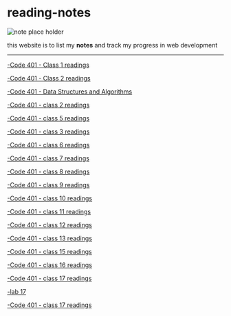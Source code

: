 # reading-notes
![note place holder](https://media.wired.co.uk/photos/606d9e60fd9831b13e447105/master/w_1600%2Cc_limit/notespr.jpg)

this website is to list my **notes** and track my progress in web development

<!-- - ### Code 102 - *Intro to Software Development*
- ### Code 201 - *Foundations of Software Development*
- ### Code 301 - *Intermediate Software Development* -->
<hr>

[-Code 401 - Class 1 readings ](./class1Reading/README.md)

[-Code 401 - Class 2 readings ](./class2Reading/README.md)

[-Code 401 - Data Structures and Algorithms ](./DataStructuresAndAlgorithms/README.md)

[-Code 401 - class 2 readings ](./class2Reading/READMEe.md)


[-Code 401 - class 5 readings ](./linked%20lists/READMEE%3Emd)

[-Code 401 - class 3 readings ](.//nosql%20vs%20sql/README.md)

[-Code 401 - class 6 readings ](./calss6-authintication%20and%20authorization/README.md)

[-Code 401 - class 7 readings ](./class7/README.md)

[-Code 401 - class 8 readings ](./class8-RBAC/README.md)

[-Code 401 - class 9 readings ](./class9-authintication-and-auhorization/README.md)

[-Code 401 - class 10 readings ](./class10-Stack_queue/README.md)

[-Code 401 - class 11 readings ](./class11-events/README.md)

[-Code 401 - class 12 readings ](./class12-webSockets/README.md)

[-Code 401 - class 13 readings ](./class13-socketIo/README.md)

[-Code 401 - class 15 readings ](./class15-trees/README.md)

[-Code 401 - class 16 readings ](./class-16-aws/README.md)

[-Code 401 - class 17 readings ](./class17/README.md)


[-lab 17 ](./lab17/README.md)


[-Code 401 - class 17 readings ](./class18-AWS-Events/README)
